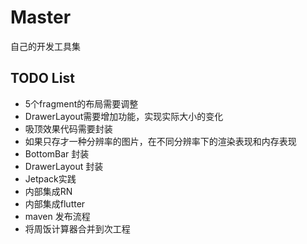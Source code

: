 # Master
自己的开发工具集
## TODO List
* 5个fragment的布局需要调整
* DrawerLayout需要增加功能，实现实际大小的变化
* 吸顶效果代码需要封装
* 如果只存才一种分辨率的图片，在不同分辨率下的渲染表现和内存表现
* BottomBar 封装
* DrawerLayout 封装
* Jetpack实践
* 内部集成RN
* 内部集成flutter
* maven 发布流程
* 将周饭计算器合并到次工程
